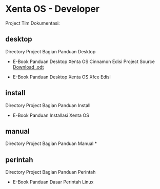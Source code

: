 # Xenta OS - Developer
Project Tim Dokumentasi:

## desktop
Directory Project Bagian Panduan Desktop
 * E-Book Panduan Desktop Xenta OS Cinnamon Edisi
   Project Source [Download .odt](../blob/master/e-book/desktop/E-Book%20Panduan%20Desktop%20Xenta%20OS%20Cinnamon%20Edisi.odt)

 * E-Book Panduan Desktop Xenta OS Xfce Edisi

## install
Directory Project Bagian Panduan Install
 * E-Book Panduan Installasi Xenta OS

## manual
Directory Project Bagian Panduan Manual
 * 

## perintah
Directory Project Bagian Panduan Perintah
 * E-Book Panduan Dasar Perintah Linux
